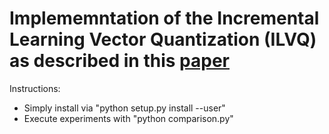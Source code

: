 # Implememntation of the Incremental Learning Vector Quantization (ILVQ) as described in this [paper](https://ieeexplore.ieee.org/document/7280610)

Instructions:
- Simply install via "python setup.py install --user"
- Execute experiments with "python comparison.py" 
